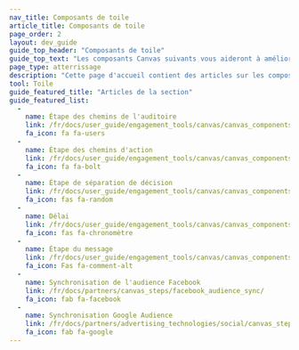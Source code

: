 ```yaml
---
nav_title: Composants de toile
article_title: Composants de toile
page_order: 2
layout: dev_guide
guide_top_header: "Composants de toile"
guide_top_text: "Les composants Canvas suivants vous aideront à améliorer votre processus, à débloquer de nouveaux trajets et à accroître votre efficacité. Consultez notre [Canvas LAB Playbook](https://labplaybooks.braze.com/canvas-playbooks#subpage/qpbtt) pour une liste d'exemples de cas d'utilisation."
page_type: atterrissage
description: "Cette page d'accueil contient des articles sur les composants de Canvas qui vous aideront à créer des Canvases plus avancés."
tool: Toile
guide_featured_title: "Articles de la section"
guide_featured_list:
  - 
    name: Étape des chemins de l'auditoire
    link: /fr/docs/user_guide/engagement_tools/canvas/canvas_components/audience_paths/
    fa_icon: fa fa-users
  - 
    name: Étape des chemins d'action
    link: /fr/docs/user_guide/engagement_tools/canvas/canvas_components/action_paths/
    fa_icon: fa fa-bolt
  - 
    name: Étape de séparation de décision
    link: /fr/docs/user_guide/engagement_tools/canvas/canvas_components/decision_split/
    fa_icon: fas fa-random
  - 
    name: Délai
    link: /fr/docs/user_guide/engagement_tools/canvas/canvas_components/delay_step/
    fa_icon: fas fa-chronomètre
  - 
    name: Étape du message
    link: /fr/docs/user_guide/engagement_tools/canvas/canvas_components/message_step/
    fa_icon: Fas fa-comment-alt
  - 
    name: Synchronisation de l'audience Facebook
    link: /fr/docs/partners/canvas_steps/facebook_audience_sync/
    fa_icon: fab fa-facebook
  - 
    name: Synchronisation Google Audience
    link: /fr/docs/partners/advertising_technologies/social/canvas_steps/google_audience_sync/
    fa_icon: fab fa-google
---
```


